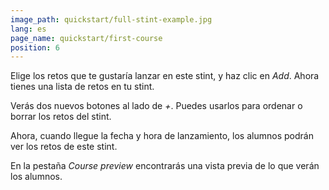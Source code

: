 ```yaml
---
image_path: quickstart/full-stint-example.jpg
lang: es
page_name: quickstart/first-course
position: 6
---
```


Elige los retos que te gustaría lanzar en este stint, y haz clic en *Add*.
Ahora tienes una lista de retos en tu stint.

Verás dos nuevos botones al lado de *+*. Puedes usarlos para ordenar o borrar los retos del stint.

Ahora, cuando llegue la fecha y hora de lanzamiento, los alumnos podrán ver los retos de este stint.

En la pestaña *Course preview* encontrarás una vista previa de lo que verán los alumnos.
